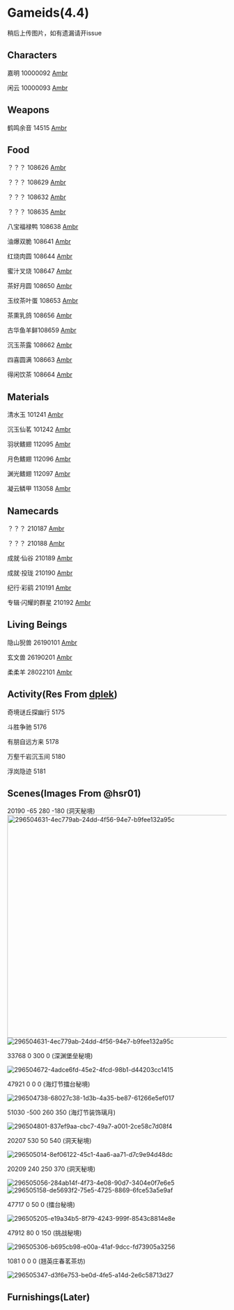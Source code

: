 # Gameids(4.4)
稍后上传图片，如有遗漏请开issue
## Characters
嘉明 10000092 [Ambr](https://ambr.top/chs/archive/avatar/10000092/gaming)

闲云 10000093 [Ambr](https://ambr.top/chs/archive/avatar/10000093/xianyun)
## Weapons
鹤鸣余音 14515 [Ambr](https://ambr.top/chs/archive/weapon/14515/cranes-echoing-call)
## Food
？？？ 108626 [Ambr](https://ambr.top/chs/archive/food/108626/unknown)

？？？ 108629 [Ambr](https://ambr.top/chs/archive/food/108629/unknown)

？？？ 108632 [Ambr](https://ambr.top/chs/archive/food/108632/unknown)

？？？ 108635 [Ambr](https://ambr.top/chs/archive/food/108635/unknown)

八宝福禄鸭 108638 [Ambr](https://ambr.top/chs/archive/food/108638/eight-treasure-duck)

油爆双脆 108641 [Ambr](https://ambr.top/chs/archive/food/108641/deep-fried-doublecrisp)

红烧肉圆 108644 [Ambr](https://ambr.top/chs/archive/food/108644/braised-meatballs)

蜜汁叉烧 108647 [Ambr](https://ambr.top/chs/archive/food/108647/honey-char-siu)

茶好月圆 108650 [Ambr](https://ambr.top/chs/archive/food/108650/fine-tea-full-moon)

玉纹茶叶蛋 108653 [Ambr](https://ambr.top/chs/archive/food/108653/jadevein-tea-eggs)

茶熏乳鸽 108656 [Ambr](https://ambr.top/chs/archive/food/108656/tea-smoked-squab)

古华鱼羊鲜108659 [Ambr](https://ambr.top/chs/archive/food/108659/guhua-fish--lamb-soup)

沉玉茶露 108662 [Ambr](https://ambr.top/chs/archive/food/108662/chenyu-brew)

四喜圆满 108663 [Ambr](https://ambr.top/chs/archive/food/108663/encompassing-gladness)

得闲饮茶 108664 [Ambr](https://ambr.top/chs/archive/food/108664/a-leisurely-sip)
## Materials
清水玉 101241 [Ambr](https://ambr.top/chs/archive/material/101241/clearwater-jade)

沉玉仙茗 101242 [Ambr](https://ambr.top/chs/archive/material/101242/chenyu-adeptea)

羽状鳍翅 112095 [Ambr](https://ambr.top/chs/archive/material/112095/feathery-fin)

月色鳍翅 112096 [Ambr](https://ambr.top/chs/archive/material/112096/lunar-fin)

渊光鳍翅 112097 [Ambr](https://ambr.top/chs/archive/material/112097/chasmlight-fin)

凝云鳞甲 113058 [Ambr](https://ambr.top/chs/archive/material/113058/cloudseam-scale)
## Namecards
？？？ 210187 [Ambr](https://ambr.top/chs/archive/namecard/210187/unknown)

？？？ 210188 [Ambr](https://ambr.top/chs/archive/namecard/210188/unknown)

成就·仙谷 210189 [Ambr](https://ambr.top/chs/archive/namecard/210189/achievement-adeptal-valley)

成就·投珑 210190 [Ambr](https://ambr.top/chs/archive/namecard/210190/achievement-rainjade-rite)

纪行·彩鹞 210191 [Ambr](https://ambr.top/chs/archive/namecard/210191/travel-notes-vivid-flight)

专辑·闪耀的群星 210192 [Ambr](https://ambr.top/chs/archive/namecard/210192/album-the-stellar-moments)
##  Living Beings
隐山猊兽 26190101 [Ambr](https://ambr.top/chs/archive/monster/26190101/solitary-suanni)

玄文兽 26190201 [Ambr](https://ambr.top/chs/archive/monster/26190201/xuanwen-beast)

柔柔羊 28022101 [Ambr](https://ambr.top/chs/archive/monster/28022101/fluff-fleece-goat)
## Activity(Res From [dplek](https://github.com/dplek/Genshin-Activity-ids/tree/v4.4))
奇境谜丘探幽行 5175

斗胜争驰 5176

有朋自远方来 5178

万壑千岩沉玉间 5180

浮岚隐迹 5181
## Scenes(Images From @hsr01)
20190 -65 280 -180 (洞天秘境)
<img src="https://github.com/letheriver2007/GameidStudio/assets/77842352/6f597130-04b2-49c7-b61a-5505af8d6ca4" alt="296504631-4ec779ab-24dd-4f56-94e7-b9fee132a95c" width="768" height="512" align="bottom" />
![296504631-4ec779ab-24dd-4f56-94e7-b9fee132a95c](https://github.com/letheriver2007/GameidStudio/assets/77842352/6f597130-04b2-49c7-b61a-5505af8d6ca4)

33768 0 300 0 (深渊堡垒秘境)

![296504672-4adce6fd-45e2-4fcd-98b1-d44203cc1415](https://github.com/letheriver2007/GameidStudio/assets/77842352/7cbe1d3d-8630-4bce-9f28-5201a8e5ada8)

47921 0 0 0 (海灯节擂台秘境)

![296504738-68027c38-1d3b-4a35-be87-61266e5ef017](https://github.com/letheriver2007/GameidStudio/assets/77842352/61330c93-ded8-46a2-a9ba-66872e172640)

51030 -500 260 350 (海灯节装饰璃月)

![296504801-837ef9aa-cbc7-49a7-a001-2ce58c7d08f4](https://github.com/letheriver2007/GameidStudio/assets/77842352/fffc4b0f-ef12-4ce3-a9c0-cfabccf87efd)

20207 530 50 540 (洞天秘境)

![296505014-8ef06122-45c1-4aa6-aa71-d7c9e94d48dc](https://github.com/letheriver2007/GameidStudio/assets/77842352/37c957bb-f9cb-4a02-8f09-aa0434971cc2)

20209 240 250 370 (洞天秘境)

![296505056-284ab14f-4f73-4e08-90d7-3404e0f7e6e5](https://github.com/letheriver2007/GameidStudio/assets/77842352/a51ff0b4-8b62-4d7c-bd8a-12ded5ab338a)
![296505158-de5693f2-75e5-4725-8869-6fce53a5e9af](https://github.com/letheriver2007/GameidStudio/assets/77842352/67fe3d33-5c9b-4658-bb4b-7c5ddcea6944)

47717 0 50 0 (擂台秘境)

![296505205-e19a34b5-8f79-4243-999f-8543c8814e8e](https://github.com/letheriver2007/GameidStudio/assets/77842352/76481f79-4941-438b-b9fd-4ef08bf1923d)

47912 80 0 150 (挑战秘境)

![296505306-b695cb98-e00a-41af-9dcc-fd73905a3256](https://github.com/letheriver2007/GameidStudio/assets/77842352/12263e3c-93ab-4ce1-b158-3966156ff6d7)

1081 0 0 0 (翘英庄春茗茶坊)

![296505347-d3f6e753-be0d-4fe5-a14d-2e6c58713d27](https://github.com/letheriver2007/GameidStudio/assets/77842352/e7591a7a-6b62-4de8-a2c1-557f586ca737)
## Furnishings(Later)

